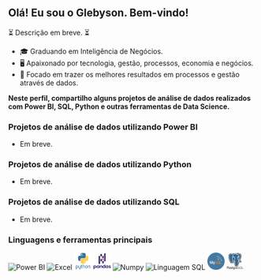 ## Olá! Eu sou o Glebyson. Bem-vindo!

⏳ Descrição em breve. ⏳

* 🎓 Graduando em Inteligência de Negócios.
* 🖥️ Apaixonado por tecnologia, gestão, processos, economia e negócios.
* 🎯 Focado em trazer os melhores resultados em processos e gestão através de dados.



**Neste perfil, compartilho alguns projetos de análise de dados realizados com Power BI, SQL, Python e outras ferramentas de Data Science.**

### Projetos de análise de dados utilizando Power BI 

* Em breve.

### Projetos de análise de dados utilizando Python

* Em breve.

### Projetos de análise de dados utilizando SQL

* Em breve.


### Linguagens e ferramentas principais

 <div>
<img src="https://github.com/microsoft/PowerBI-Icons/blob/main/PNG/Power-BI.png" alt="Power BI" width="35" height=35"/>
<img src="https://github.com/sempostma/office365-icons/blob/master/png/1024/excel.png" alt="Excel" width="35" height=35"/>
<img src="https://github.com/devicons/devicon/blob/master/icons/python/python-original-wordmark.svg" alt="Python" width="35" height="35"/>
<img src="https://github.com/devicons/devicon/blob/master/icons/pandas/pandas-original-wordmark.svg" alt="Pandas" width="35" height=35"/>
<img src="https://user-images.githubusercontent.com/67586773/105040771-43887300-5a88-11eb-9f01-bee100b9ef22.png" alt="Numpy" width="35" height=35"/>
<img src="https://static-00.iconduck.com/assets.00/sql-database-sql-azure-icon-1955x2048-4pmty46t.png" alt="Linguagem SQL" width="35" height="35"/>
<img src="https://github.com/dgpugliese/MySQL-Icon/blob/main/logo-mysql-26353.png" alt="MySQL" width="35" height="35"/>
<img src="https://github.com/devicons/devicon/blob/master/icons/postgresql/postgresql-original-wordmark.svg" alt="PostgreSQL" width="35" height=35"/>

